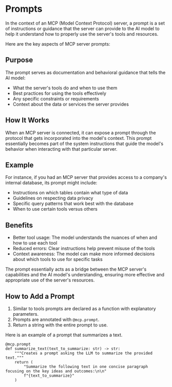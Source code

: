 # Prompts

In the context of an MCP (Model Context Protocol) server, a prompt is a set of instructions or guidance that the server can provide to the AI model to help it understand how to properly use the server's tools and resources.

Here are the key aspects of MCP server prompts:

## Purpose
The prompt serves as documentation and behavioral guidance that tells the AI model:

- What the server's tools do and when to use them
- Best practices for using the tools effectively
- Any specific constraints or requirements
- Context about the data or services the server provides

## How It Works
When an MCP server is connected, it can expose a prompt through the protocol that gets incorporated into the model's context. This prompt essentially becomes part of the system instructions that guide the model's behavior when interacting with that particular server.

## Example
For instance, if you had an MCP server that provides access to a company's internal database, its prompt might include:

- Instructions on which tables contain what type of data
- Guidelines on respecting data privacy
- Specific query patterns that work best with the database
- When to use certain tools versus others

## Benefits

- Better tool usage: The model understands the nuances of when and how to use each tool
- Reduced errors: Clear instructions help prevent misuse of the tools
- Context awareness: The model can make more informed decisions about which tools to use for specific tasks

The prompt essentially acts as a bridge between the MCP server's capabilities and the AI model's understanding, ensuring more effective and appropriate use of the server's resources.

## How to Add a Prompt

1. Similar to tools prompts are declared as a function with explanatory parameters.
2. Prompts are annotated with `@mcp.prompt`.
3. Return a string with the entire prompt to use.

Here is an example of a prompt that summarizes a text.

```
@mcp.prompt
def summarize_text(text_to_summarize: str) -> str:
    """Creates a prompt asking the LLM to summarize the provided text."""
    return (
        "Summarize the following text in one concise paragraph focusing on the key ideas and outcomes:\n\n"
        f"{text_to_summarize}"
    )
```
